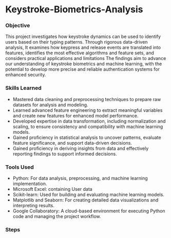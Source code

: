 # Keystroke-Biometrics-Analysis


### Objective
This project investigates how keystroke dynamics can be used to identify users based on their typing patterns. Through rigorous data-driven analysis, It examines how keypress and release events are translated into features, identifies the most effective algorithms and feature sets, and considers practical applications and limitations The findings aim to advance our understanding of keystroke biometrics and machine learning, with the potential to develop more precise and reliable authentication systems for enhanced security. 



### Skills Learned
- Mastered data cleaning and preprocessing techniques to prepare raw datasets for analysis and modeling.
- Learned advanced feature engineering to extract meaningful variables and create new features for enhanced model performance.
- Developed expertise in data transformation, including normalization and scaling, to ensure consistency and compatibility with machine learning models.
- Gained proficiency in statistical analysis to uncover patterns, evaluate feature significance, and support data-driven decisions.
- Gained proficiency in deriving insights from data and effectively reporting findings to support informed decisions.



### Tools Used
- Python: For data analysis, preprocessing, and machine learning implementation.
- Microsoft Excel: containing User data
- Scikit-learn: Used for building and evaluating machine learning models.
- Matplotlib and Seaborn: For creating detailed data visualizations and interpreting results.
- Google Collaboratory: A cloud-based environment for executing Python code and managing the project workflow.



### Steps

